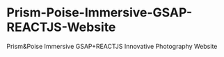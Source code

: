 # Prism-Poise-Immersive-GSAP-REACTJS-Website
Prism&amp;Poise Immersive GSAP+REACTJS Innovative Photography Website
